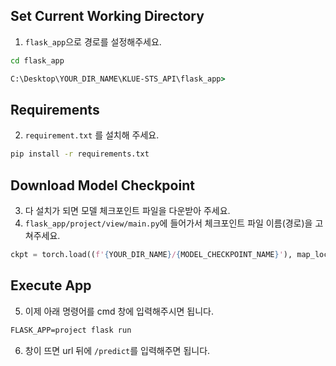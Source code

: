 ## Set Current Working Directory

1. ```flask_app```으로 경로를 설정해주세요.

```cmd
cd flask_app

C:\Desktop\YOUR_DIR_NAME\KLUE-STS_API\flask_app>
```

## Requirements

2. ```requirement.txt``` 를 설치해 주세요.

```cmd
pip install -r requirements.txt
```
## Download Model Checkpoint

3. 다 설치가 되면 모델 체크포인트 파일을 다운받아 주세요.
4. ```flask_app/project/view/main.py```에 들어가서 체크포인트 파일 이름(경로)을 고쳐주세요.

```python
ckpt = torch.load((f'{YOUR_DIR_NAME}/{MODEL_CHECKPOINT_NAME}'), map_location = device)
```

## Execute App

5. 이제 아래 명령어를 cmd 창에 입력해주시면 됩니다.

```cmd
FLASK_APP=project flask run
```

6. 창이 뜨면 url 뒤에 ```/predict```를 입력해주면 됩니다.
